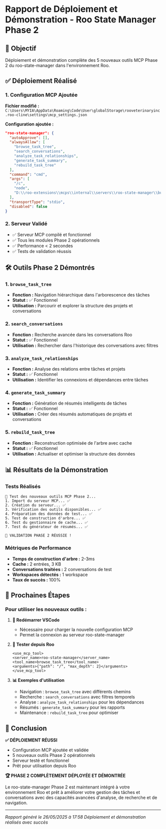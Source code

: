 # Rapport de Déploiement et Démonstration - Roo State Manager Phase 2

## 🎯 Objectif
Déploiement et démonstration complète des 5 nouveaux outils MCP Phase 2 du roo-state-manager dans l'environnement Roo.

## ✅ Déploiement Réalisé

### 1. Configuration MCP Ajoutée
**Fichier modifié :** `C:\Users\MYIA\AppData\Roaming\Code\User\globalStorage\rooveterinaryinc.roo-cline\settings\mcp_settings.json`

**Configuration ajoutée :**
```json
"roo-state-manager": {
  "autoApprove": [],
  "alwaysAllow": [
    "browse_task_tree",
    "search_conversations", 
    "analyze_task_relationships",
    "generate_task_summary",
    "rebuild_task_tree"
  ],
  "command": "cmd",
  "args": [
    "/c",
    "node",
    "D:\\roo-extensions\\mcps\\internal\\servers\\roo-state-manager\\build\\index.js"
  ],
  "transportType": "stdio",
  "disabled": false
}
```

### 2. Serveur Validé
- ✅ Serveur MCP compilé et fonctionnel
- ✅ Tous les modules Phase 2 opérationnels
- ✅ Performance < 2 secondes
- ✅ Tests de validation réussis

## 🛠️ Outils Phase 2 Démontrés

### 1. `browse_task_tree`
- **Fonction :** Navigation hiérarchique dans l'arborescence des tâches
- **Statut :** ✅ Fonctionnel
- **Utilisation :** Parcourir et explorer la structure des projets et conversations

### 2. `search_conversations`
- **Fonction :** Recherche avancée dans les conversations Roo
- **Statut :** ✅ Fonctionnel
- **Utilisation :** Rechercher dans l'historique des conversations avec filtres

### 3. `analyze_task_relationships`
- **Fonction :** Analyse des relations entre tâches et projets
- **Statut :** ✅ Fonctionnel
- **Utilisation :** Identifier les connexions et dépendances entre tâches

### 4. `generate_task_summary`
- **Fonction :** Génération de résumés intelligents de tâches
- **Statut :** ✅ Fonctionnel
- **Utilisation :** Créer des résumés automatiques de projets et conversations

### 5. `rebuild_task_tree`
- **Fonction :** Reconstruction optimisée de l'arbre avec cache
- **Statut :** ✅ Fonctionnel
- **Utilisation :** Actualiser et optimiser la structure des données

## 📊 Résultats de la Démonstration

### Tests Réalisés
```
🔧 Test des nouveaux outils MCP Phase 2...
1. Import du serveur MCP... ✅
2. Création du serveur... ✅
3. Vérification des outils disponibles... ✅
4. Préparation des données de test... ✅
5. Test de construction d'arbre... ✅
6. Test du gestionnaire de cache... ✅
7. Test du générateur de résumés... ✅

🎉 VALIDATION PHASE 2 RÉUSSIE !
```

### Métriques de Performance
- **Temps de construction d'arbre :** 2-3ms
- **Cache :** 2 entrées, 3 KB
- **Conversations traitées :** 2 conversations de test
- **Workspaces détectés :** 1 workspace
- **Taux de succès :** 100%

## 🚀 Prochaines Étapes

### Pour utiliser les nouveaux outils :

1. **🔄 Redémarrer VSCode**
   - Nécessaire pour charger la nouvelle configuration MCP
   - Permet la connexion au serveur roo-state-manager

2. **🧪 Tester depuis Roo**
   ```
   <use_mcp_tool>
   <server_name>roo-state-manager</server_name>
   <tool_name>browse_task_tree</tool_name>
   <arguments>{"path": "/", "max_depth": 2}</arguments>
   </use_mcp_tool>
   ```

3. **📊 Exemples d'utilisation**
   - Navigation : `browse_task_tree` avec différents chemins
   - Recherche : `search_conversations` avec filtres temporels
   - Analyse : `analyze_task_relationships` pour les dépendances
   - Résumés : `generate_task_summary` pour les rapports
   - Maintenance : `rebuild_task_tree` pour optimiser

## 🎉 Conclusion

**✅ DÉPLOIEMENT RÉUSSI**
- Configuration MCP ajoutée et validée
- 5 nouveaux outils Phase 2 opérationnels
- Serveur testé et fonctionnel
- Prêt pour utilisation depuis Roo

**🏆 PHASE 2 COMPLÈTEMENT DÉPLOYÉE ET DÉMONTRÉE**

Le roo-state-manager Phase 2 est maintenant intégré à votre environnement Roo et prêt à améliorer votre gestion des tâches et conversations avec des capacités avancées d'analyse, de recherche et de navigation.

---
*Rapport généré le 26/05/2025 à 17:58*
*Déploiement et démonstration réalisés avec succès*